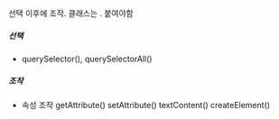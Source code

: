 선택 이후에 조작.
클래스는 . 붙여야함
##### 선택
- querySelector(), querySelectorAll()
  
##### 조작
- 속성 조작
  getAttribute()
  setAttribute()
  textContent()
  createElement()